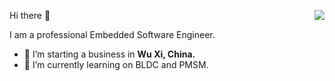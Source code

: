 Hi there 👋
<img align="right" src="https://github-readme-stats.vercel.app/api?username=luck4ever&show_icons=true&count_private=true" />

I am a professional Embedded Software Engineer.

- 🔭 I’m starting a business in <b>Wu Xi, China.</b>
- 🌱 I’m currently learning on BLDC and PMSM.
